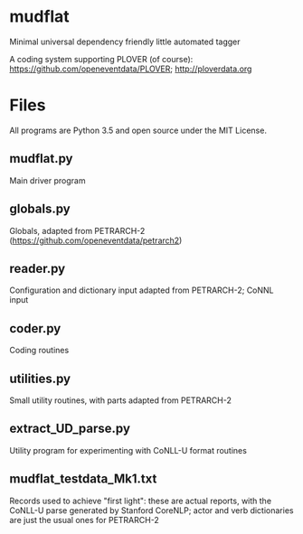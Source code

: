 # mudflat

Minimal universal dependency friendly little automated tagger

A coding system supporting PLOVER (of course): https://github.com/openeventdata/PLOVER; http://ploverdata.org

Files
=====

All programs are Python 3.5 and open source under the MIT License.

mudflat.py
----------
Main driver program

globals.py
-------------
Globals, adapted from PETRARCH-2 (https://github.com/openeventdata/petrarch2)

reader.py
------------
Configuration and dictionary input adapted from PETRARCH-2; CoNNL input

coder.py
---------------
Coding routines

utilities.py
---------------
Small utility routines, with parts adapted from PETRARCH-2

extract_UD_parse.py
-------------------
Utility program for experimenting with CoNLL-U format routines

mudflat_testdata_Mk1.txt
------------------------
Records used to achieve "first light": these are actual reports, with the CoNLL-U parse generated by Stanford CoreNLP;
actor and verb dictionaries are just the usual ones for PETRARCH-2
